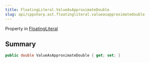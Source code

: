 ```yaml
---
title: FloatingLiteral.ValueAsApproximateDouble
slug: api/cppsharp.ast.floatingliteral.valueasapproximatedouble
---
```

Property in [FloatingLiteral](/api/cppsharp/ast/floatingliteral)

## Summary



```csharp
public double ValueAsApproximateDouble { get; set; }
```

